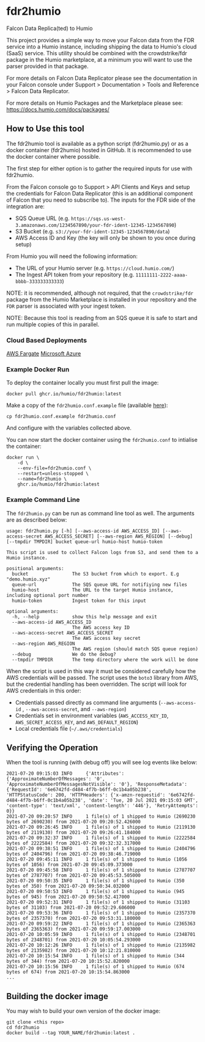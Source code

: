 

# fdr2humio

Falcon Data Replica(ted) to Humio

This project provides a simple way to move your Falcon data from the FDR service into a Humio instance, including shipping the data to Humio's cloud (SaaS) service. This utility should be combined with the crowdstrike/fdr package in the Humio marketplace, at a minimum you will want to use the parser provided in that package.

For more details on Falcon Data Replicator please see the documentation in your Falcon console under Support >  Documentation > Tools and Reference > Falcon Data Replicator.

For more details on Humio Packages and the Marketplace please see: https://docs.humio.com/docs/packages/ 



## How to Use this tool

The fdr2humio tool is available as a python script (fdr2humio.py) or as a docker container (fdr2humio) hosted in GitHub. It is recommended to use the docker container where possible.

The first step for either option is to gather the required inputs for use with fdr2humio.

From the Falcon console go to Support > API Clients and Keys and setup the credentials for Falcon Data Replicator (this is an additional component of Falcon that you need to subscribe to). The inputs for the FDR side of the integration are:

- SQS Queue URL (e.g. `https://sqs.us-west-3.amazonaws.com/1234567890/your-fdr-ident-12345-1234567890`)
- S3 Bucket (e.g. `s3://your-fdr-ident-12345-1234567890/data`)
- AWS Access ID and Key (the key will only be shown to you once during setup)

From Humio you will need the following information:

- The URL of your Humio server (e.g. `https://cloud.humio.com/`)
- The Ingest API token from your repository (e.g. `11111111-2222-aaaa-bbbb-333333333333`)

NOTE: it is recommended, although not required, that the `crowdstrike/fdr` package from the Humio Marketplace is installed in your repository and the `FDR` parser is associated with your ingest token.

NOTE: Because this tool is reading from an SQS queue it is safe to start and run multiple copies of this in parallel.



### Cloud Based Deployments

[AWS Fargate](docs/deploy-in-aws-fargate.md)
[Microsoft Azure](docs/deploy-in-azure.md)



### Example Docker Run

To deploy the container locally you must first pull the image:

`docker pull ghcr.io/humio/fdr2humio:latest`

Make a copy of the `fdr2humio.conf.example` file (available [here](https://raw.githubusercontent.com/humio/fdr2humio/main/fdr2humio.conf.example)):

`cp fdr2humio.conf.example fdr2humio.conf` 

And configure with the variables collected above.

You can now start the docker container using the `fdr2humio.conf` to intialise the container:

```docker run \
docker run \
    -d \
    --env-file=fdr2humio.conf \
    --restart=unless-stopped \
    --name=fdr2humio \
    ghcr.io/humio/fdr2humio:latest
```



### Example Command Line

The `fdr2humio.py` can be run as command line tool as well. The arguments are as described below:

```usage: fdr2humio.py [-h] [--aws-access-id AWS_ACCESS_ID] [--aws-access-secret AWS_ACCESS_SECRET] [--aws-region AWS_REGION] [--debug] [--tmpdir TMPDIR] bucket queue-url humio-host humio-token
usage: fdr2humio.py [-h] [--aws-access-id AWS_ACCESS_ID] [--aws-access-secret AWS_ACCESS_SECRET] [--aws-region AWS_REGION] [--debug] [--tmpdir TMPDIR] bucket queue-url humio-host humio-token

This script is used to collect Falcon logs from S3, and send them to a Humio instance.

positional arguments:
  bucket                The S3 bucket from which to export. E.g "demo.humio.xyz"
  queue-url             The SQS queue URL for notifiying new files
  humio-host            The URL to the target Humio instance, including optional port number
  humio-token           Ingest token for this input

optional arguments:
  -h, --help            show this help message and exit
  --aws-access-id AWS_ACCESS_ID
                        The AWS access key ID
  --aws-access-secret AWS_ACCESS_SECRET
                        The AWS access key secret
  --aws-region AWS_REGION
                        The AWS region (should match SQS queue region)
  --debug               We do the debug?
  --tmpdir TMPDIR       The temp directory where the work will be done
```

When the script is used in this way it must be considered carefully how the AWS credentials will be passed. The script uses the `boto3` library from AWS, but the credential handling has been overridden. The script will look for AWS credentials in this order:

- Credentials passed directly as command line arguments (`--aws-access-id` ,  `--aws-access-secret`, and `--aws-region`)
- Credentials set in environment variables (`AWS_ACCESS_KEY_ID`, `AWS_SECRET_ACCESS_KEY`, and `AWS_DEFAULT_REGION`)
- Local credentials file (`~/.aws/credentials`)



## Verifying the Operation

When the tool is running (with debug off) you will see log events like below:

```2021-07-20 09:15:02 INFO     Found credentials in environment variables.
2021-07-20 09:15:03 INFO     {'Attributes': {'ApproximateNumberOfMessages': '0', 'ApproximateNumberOfMessagesNotVisible': '0'}, 'ResponseMetadata': {'RequestId': '6e6742fd-d484-4f7b-b6ff-0c1b4a05b238', 'HTTPStatusCode': 200, 'HTTPHeaders': {'x-amzn-requestid': '6e6742fd-d484-4f7b-b6ff-0c1b4a05b238', 'date': 'Tue, 20 Jul 2021 09:15:03 GMT', 'content-type': 'text/xml', 'content-length': '446'}, 'RetryAttempts': 0}}
2021-07-20 09:20:57 INFO     1 file(s) of 1 shipped to Humio (2690230 bytes of 2690230) from 2021-07-20 09:20:52.426000
2021-07-20 09:26:45 INFO     1 file(s) of 1 shipped to Humio (2119130 bytes of 2119130) from 2021-07-20 09:26:41.184000
2021-07-20 09:32:37 INFO     1 file(s) of 1 shipped to Humio (2222584 bytes of 2222584) from 2021-07-20 09:32:32.317000
2021-07-20 09:38:51 INFO     1 file(s) of 1 shipped to Humio (2404796 bytes of 2404796) from 2021-07-20 09:38:46.719000
2021-07-20 09:45:11 INFO     1 file(s) of 1 shipped to Humio (1056 bytes of 1056) from 2021-07-20 09:45:09.373000
2021-07-20 09:45:58 INFO     1 file(s) of 1 shipped to Humio (2787707 bytes of 2787707) from 2021-07-20 09:45:53.505000
2021-07-20 09:50:35 INFO     1 file(s) of 1 shipped to Humio (350 bytes of 350) from 2021-07-20 09:50:34.032000
2021-07-20 09:50:53 INFO     1 file(s) of 1 shipped to Humio (945 bytes of 945) from 2021-07-20 09:50:52.417000
2021-07-20 09:52:31 INFO     1 file(s) of 1 shipped to Humio (31103 bytes of 31103) from 2021-07-20 09:52:29.606000
2021-07-20 09:53:36 INFO     1 file(s) of 1 shipped to Humio (2357370 bytes of 2357370) from 2021-07-20 09:53:31.180000
2021-07-20 09:59:22 INFO     1 file(s) of 1 shipped to Humio (2365363 bytes of 2365363) from 2021-07-20 09:59:17.003000
2021-07-20 10:05:59 INFO     1 file(s) of 1 shipped to Humio (2348701 bytes of 2348701) from 2021-07-20 10:05:54.293000
2021-07-20 10:12:26 INFO     1 file(s) of 1 shipped to Humio (2135982 bytes of 2135982) from 2021-07-20 10:12:21.810000
2021-07-20 10:15:54 INFO     1 file(s) of 1 shipped to Humio (344 bytes of 344) from 2021-07-20 10:15:52.820000
2021-07-20 10:15:56 INFO     1 file(s) of 1 shipped to Humio (674 bytes of 674) from 2021-07-20 10:15:54.863000
...

```



## Building the docker image

You may wish to build your own version of the docker image:

```
git clone <this repo>
cd fdr2humio
docker build --tag YOUR_NAME/fdr2humio:latest .
```

